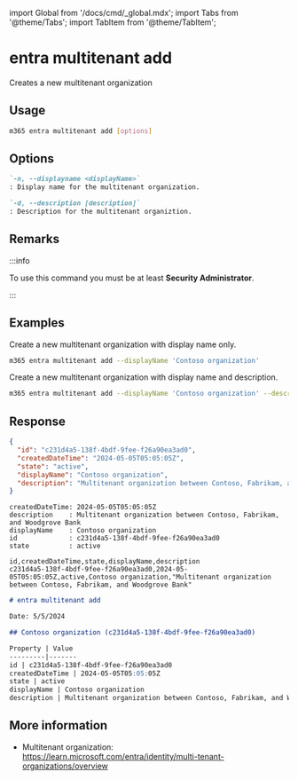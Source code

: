 <!-- DISCLAIMER: All secrets, passwords, and sensitive values in this document are examples only and not real credentials. -->
import Global from '/docs/cmd/_global.mdx';
import Tabs from '@theme/Tabs';
import TabItem from '@theme/TabItem';

# entra multitenant add

Creates a new multitenant organization

## Usage

```sh
m365 entra multitenant add [options]
```

## Options

```md definition-list
`-n, --displayname <displayName>`
: Display name for the multitenant organization.

`-d, --description [description]`
: Description for the multitenant organiztion.
```

<Global />

## Remarks

:::info

To use this command you must be at least **Security Administrator**.

:::

## Examples

Create a new multitenant organization with display name only.

```sh
m365 entra multitenant add --displayName 'Contoso organization'
```

Create a new multitenant organization with display name and description.

```sh
m365 entra multitenant add --displayName 'Contoso organization' --description 'Multitenant organization between Contoso, Fabrikam, and Woodgrove Bank'
```

## Response

<Tabs>
  <TabItem value="JSON">

  ```json
  {
    "id": "c231d4a5-138f-4bdf-9fee-f26a90ea3ad0",
    "createdDateTime": "2024-05-05T05:05:05Z",
    "state": "active",
    "displayName": "Contoso organization",
    "description": "Multitenant organization between Contoso, Fabrikam, and Woodgrove Bank"
  }
  ```

  </TabItem>
  <TabItem value="Text">

  ```text
  createdDateTime: 2024-05-05T05:05:05Z
  description    : Multitenant organization between Contoso, Fabrikam, and Woodgrove Bank
  displayName    : Contoso organization
  id             : c231d4a5-138f-4bdf-9fee-f26a90ea3ad0
  state          : active
  ```

  </TabItem>
  <TabItem value="CSV">

  ```csv
  id,createdDateTime,state,displayName,description
  c231d4a5-138f-4bdf-9fee-f26a90ea3ad0,2024-05-05T05:05:05Z,active,Contoso organization,"Multitenant organization between Contoso, Fabrikam, and Woodgrove Bank"
  ```

  </TabItem>
  <TabItem value="Markdown">

  ```md
  # entra multitenant add

  Date: 5/5/2024

  ## Contoso organization (c231d4a5-138f-4bdf-9fee-f26a90ea3ad0)

  Property | Value
  ---------|-------
  id | c231d4a5-138f-4bdf-9fee-f26a90ea3ad0
  createdDateTime | 2024-05-05T05:05:05Z
  state | active
  displayName | Contoso organization
  description | Multitenant organization between Contoso, Fabrikam, and Woodgrove Bank
  ```

  </TabItem>
</Tabs>

## More information

- Multitenant organization: https://learn.microsoft.com/entra/identity/multi-tenant-organizations/overview
